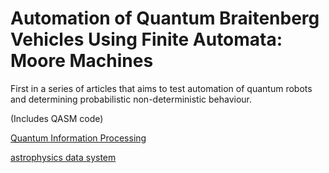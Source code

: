 # Automation of Quantum Braitenberg Vehicles Using Finite Automata: Moore Machines

First in a series of articles that aims to test automation of quantum robots and determining probabilistic non-deterministic behaviour.

(Includes QASM code)

[Quantum Information Processing](https://link.springer.com/article/10.1007/s11128-019-2512-2)

[astrophysics data system](https://ui.adsabs.harvard.edu/abs/2019QuIP...19...17M/abstract)
